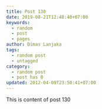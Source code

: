 ```yaml
---
title: Post 130
date: 2019-08-21T12:48:40+07:00
keywords:
  - random
  - post
  - pages
author: Dimas Lanjaka
tags:
  - random post
  - untagged
category:
  - random post
  - post has 0
updated: 2012-04-09T23:50:41+07:00
---
```

This is content of post 130
